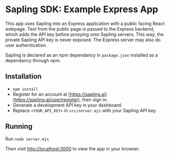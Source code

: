 # Sapling SDK: Example Express App

This app uses Sapling into an Express application with a public facing React webpage.
Text from the public page is passed to the Express backend, which adds the API key before proxying onto Sapling servers. This way, the private Sapling API key is never exposed. The Express server may also do user authentication.

Sapling is declared as an npm dependancy in `package.json` installed as a dependancy through npm.


## Installation

- `npm install`
- Register for an account at [https://sapling.ai](https://sapling.ai/user/register), then sign in.
- Generate a development API key in your dashboard.
- Replace `<YOUR_API_KEY>` in `src/server.mjs` with your Sapling API key.

## Running

Run `node server.mjs`


Then visit [http://localhost:3000](http://localhost:3000) to view the app in your browser.
